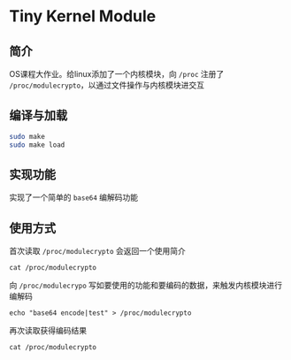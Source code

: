 # Tiny Kernel Module
## 简介

OS课程大作业。给linux添加了一个内核模块，向 `/proc` 注册了 `/proc/modulecrypto`，以通过文件操作与内核模块进交互

## 编译与加载

```bash
sudo make
sudo make load
```

## 实现功能

实现了一个简单的 `base64` 编解码功能

## 使用方式

首次读取 `/proc/modulecrypto` 会返回一个使用简介

```
cat /proc/modulecrypto
```

向 `/proc/modulecrypo` 写如要使用的功能和要编码的数据，来触发内核模块进行编解码

```
echo "base64 encode|test" > /proc/modulecrypto
```

再次读取获得编码结果

```
cat /proc/modulecrypto
```